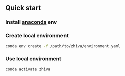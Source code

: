 ## Quick start

### Install [anaconda](https://www.anaconda.com/products/distribution) env

### Create local environment
```bash
conda env create -f /path/to/zhiva/environment.yaml
```

### Use local environment
```bash
conda activate zhiva
```

